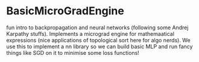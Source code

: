 # BasicMicroGradEngine
fun intro to backpropagation and neural networks (following some Andrej Karpathy stuffs). Implements a micrograd engine for mathemaatical expressions (nice applications of topological sort here for algo nerds). We use this to implement a nn library so we can build basic MLP and run fancy things like SGD on it to minimise some loss functions!
